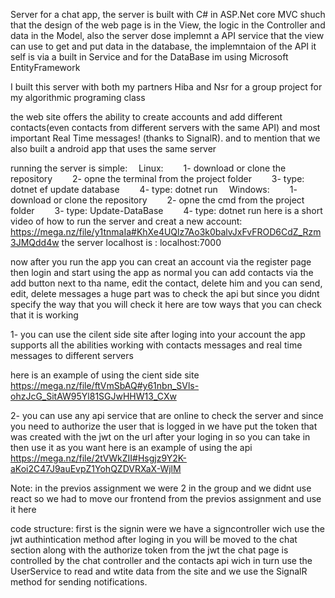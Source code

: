 Server for a chat app, the server is built with C# in ASP.Net core MVC shuch that the design of the web page is in the View, the logic in the Controller and data in the Model, also the server dose implemnt a API service that the view can use to get and put data in the database, the implemntaion of the API it self is via a built in Service and for the DataBase im using Microsoft EntityFramework

I built this server with both my partners Hiba and Nsr for a group project for my algorithmic programing class

the web site offers the ability to create accounts and add different contacts(even contacts from different servers with the same API) and most important Real Time messages! (thanks to SignalR).
and to mention that we also built a android app that uses the same server

running the server is simple:
 Linux:
  1- download or clone the repository
  2- opne the terminal from the project folder
  3- type: dotnet ef update database
  4- type: dotnet run
 Windows:
  1- download or clone the repository
  2- opne the cmd from the project folder
  3- type: Update-DataBase
  4- type: dotnet run
here is a short video of how to run the server and creat a new account: https://mega.nz/file/y1tnmaIa#KhXe4UQlz7Ao3k0balvJxFvFROD6CdZ_Rzm3JMQdd4w
the server localhost is : localhost:7000

now after you run the app you can creat an account via the register page then login and start using the app as normal you can add contacts via the add button next to tha name, edit the contact, delete him and you can send, edit, delete messages a huge part was to check the api but since you didnt specify the way that you will check it here are tow ways that you can check that it is working

1- you can use the cilent side site after loging into your account the app supports all the abilities working with contacts messages and real time messages to different servers

here is an example of using the cient side site https://mega.nz/file/ftVmSbAQ#y61nbn_SVls-ohzJcG_SitAW95Yl81SGJwHHW13_CXw

2- you can use any api service that are online to check the server and since you need to authorize the user that is logged in we have put the token that was created with the jwt on the url after your loging in so you can take in then use it as you want here is an example of using the api https://mega.nz/file/2tVWkZII#Hsgjz9Y2K-aKoi2C47J9auEvpZ1YohQZDVRXaX-WjlM

Note: in the previos assignment we were 2 in the group and we didnt use react so we had to move our frontend from the previos assignment and use it here

code structure: first is the signin were we have a signcontroller wich use the jwt authintication method after loging in you will be moved to the chat section along with the authorize token from the jwt the chat page is controlled by the chat controller and the contacts api wich in turn use the UserService to read and wtite data from the site and we use the SignalR method for sending notifications.
